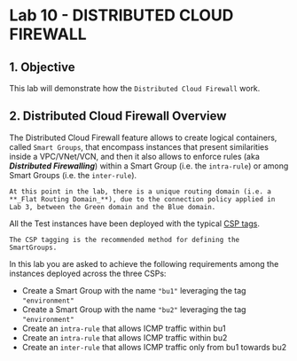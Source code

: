 # Lab 10 - DISTRIBUTED CLOUD FIREWALL

## 1. Objective

This lab will demonstrate how the `Distributed Cloud Firewall` work.

 
## 2. Distributed Cloud Firewall Overview

The Distributed Cloud Firewall feature allows to create logical containers, called `Smart Groups`, that encompass instances that present similarities inside a VPC/VNet/VCN, and then it also allows to enforce rules (aka **_Distributed Firewalling_**) within a Smart Group (i.e. the `intra-rule`) or among Smart Groups (i.e. the `inter-rule`).

```{note}
At this point in the lab, there is a unique routing domain (i.e. a **_Flat Routing Domain_**), due to the connection policy applied in Lab 3, between the Green domain and the Blue domain.
```

All the Test instances have been deployed with the typical <ins>CSP tags</ins>. 

```{important}
The CSP tagging is the recommended method for defining the SmartGroups.
```

In this lab you are asked to achieve the following requirements among the instances deployed across the three CSPs:

- Create a Smart Group with the name `"bu1"` leveraging the tag `"environment"`
- Create a Smart Group with the name `"bu2"` leveraging the tag `"environment"`
- Create an `intra-rule` that allows ICMP traffic within bu1
- Create an `intra-rule` that allows ICMP traffic within bu2
- Create an `inter-rule` that allows ICMP traffic only from bu1 towards bu2
